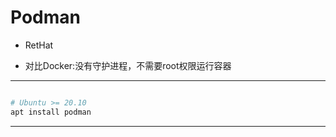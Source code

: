 # Podman

- RetHat

- 对比Docker:没有守护进程，不需要root权限运行容器
---

```sh

# Ubuntu >= 20.10
apt install podman

```
---

